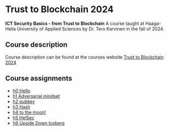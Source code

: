 # Trust to Blockchain 2024

**ICT Security Basics - from Trust to Blockchain**
A course taught at Haaga-Helia University of Applied Sciences by Dr. Tero Karvinen in the fall of 2024.

## Course description

Course description can be found at the courses website [Trust to Blockchain 2024](https://terokarvinen.com/trust-to-blockchain/)

## Course assignments

- [h0 Hello](https://github.com/TatuE/Trust_to_Blockchain_2024/blob/main/h0_hello.md)
- [h1 Adversarial mindset](https://github.com/TatuE/Trust_to_Blockchain_2024/blob/main/h1_Adversarial_mindset.md)
- [h2 pubkey](https://github.com/TatuE/Trust_to_Blockchain_2024/blob/main/h2_Pubkey.md)
- [h3 Hash](https://github.com/TatuE/Trust_to_Blockchain_2024/blob/main/h3_Hash.md)
- [h4 to the moon!](https://github.com/TatuE/Trust_to_Blockchain_2024/blob/main/h4_To_the_moon.md)
- [h5 HelSec](https://github.com/TatuE/Trust_to_Blockchain_2024/blob/main/h5_HelSec.md)
- [h6 Upside Down Iceberg](https://github.com/TatuE/Trust_to_Blockchain_2024/blob/h6_Upside_Down_Iceberg.md)